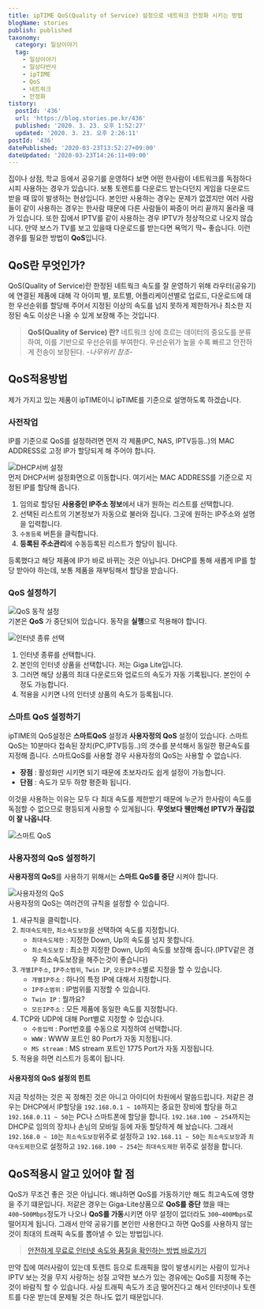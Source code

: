 ```yaml
---
title: ipTIME QoS(Quality of Service) 설정으로 네트워크 안정화 시키는 방법
blogName: stories
publish: published
taxonomy:
  category: 일상이야기
  tag:
    - 일상이야기
    - 일상다반사
    - ipTIME
    - QoS
    - 네트워크
    - 안정화
tistory:
  postId: '436'
  url: 'https://blog.stories.pe.kr/436'
  published: '2020. 3. 23. 오후 1:52:27'
  updated: '2020. 3. 23. 오후 2:26:11'
postId: '436'
datePublished: '2020-03-23T13:52:27+09:00'
dateUpdated: '2020-03-23T14:26:11+09:00'
---
```




집이나 상점, 학교 등에서 공유기를 운영하다 보면 어떤 한사람이 네트워크를 독점하다시피 사용하는 경우가 있습니다. 보통 토렌트를 다운로드 받는다던지 게임을 다운로드 받을 때 많이 발생하는 현상입니다. 본인만 사용하는 경우는 문제가 없겠지만 여러 사람들이 같이 사용하는 경우는 한사람 때문에 다른 사람들이 짜증이 머리 끝까지 올라올 때가 있습니다. 또한 집에서 IPTV를 같이 사용하는 경우 IPTV가 정상적으로 나오지 않습니다. 만약 보스가 TV를 보고 있을때 다운로드를 받는다면 욕먹기 딱~ 좋습니다. 이런경우를 필요한 방법이 **QoS**입니다. 

## QoS란 무엇인가?  
QoS(Quality of Service)란 한정된 네트웍크 속도를 잘 운영하기 위해 라우터(공유기)에 연결된 제품에 대해 각 아이피 별, 포트별, 어플리케이션별로 업로드, 다운로드에 대한 우선순위를 할당해 주어서 지정된 이상의 속도를 넘지 못하게 제한하거나 최소한 지정된 속도 이상은 나올 수 있게 보장해 주는 것입니다. 

> **QoS(Quality of Service) 란?**
> 네트워크 상에 흐르는 데이터의 중요도를 분류하여, 이를 기반으로 우선순위를 부여한다. 우선순위가 높을 수록 빠르고 안전하게 전송이 보장된다. 
> *-나무위키 참조-*

## QoS적용방법  
제가 가지고 있는 제품이 ipTIME이니 ipTIME를 기준으로 설명하도록 하겠습니다.  

### 사전작업  
IP를 기준으로 QoS를 설정하려면 먼저 각 제품(PC, NAS, IPTV등등..)의 MAC ADDRESS로 고정 IP가 할당되게 해 주어야 합니다. 

![DHCP서버 설정](images/2020-03-23-12-19-39.png)  
먼저 DHCP서버 설정화면으로 이동합니다. 여기서는 MAC ADDRESS를 기준으로 지정된 IP를 할당해 줍니다.  

1. 임의로 할당된 **사용중인 IP주소 정보**에서 내가 원하는 리스트를 선택합니다. 
2. 선택된 리스트의 기본정보가 자동으로 불러와 집니다. 그곳에 원하는 IP주소와 설명을 입력합니다. 
3. `수동등록` 버튼을 클릭합니다. 
4. **등록된 주소관리**에 수동등록된 리스트가 할당이 됩니다.  

등록했다고 해당 제품에 IP가 바로 바뀌는 것은 아닙니다. DHCP를 통해 새롭게 IP를 할당 받아야 하는데, 보통 제품을 재부팅해서 할당을 받습니다.  



### QoS 설정하기  

![QoS 동작 설정](images/2020-03-23-12-31-47.png)   
기본은 **QoS** 가 중단되어 있습니다. 동작을 **실행**으로 적용해야 합니다. 

![인터넷 종류 선택](images/2020-03-23-12-35-18.png)  
1. 인터넷 종류를 선택합니다.   
2. 본인의 인터넷 상품을 선택합니다. 저는 Giga Lite입니다. 
3. 그러면 해당 상품의 최대 다운로드와 업로드의 속도가 자동 기록됩니다. 본인이 수정도 가능합니다. 
4. 적용을 시키면 나의 인터넷 상품의 속도가 등록됩니다.  


### 스마트 QoS 설정하기   
ipTIME의 QoS설정은 **스마트QoS** 설정과 **사용자정의 QoS** 설정이 있습니다.  스마트QoS는 10분마다 접속된 장치(PC,IPTV등등..)의 갯수를 분석해서 동일한 평균속도를 지정해 줍니다. 스마트QoS를 사용할 경우 사용자정의 QoS는 사용할 수 없습니다. 
- **장점** : 활성화만 시키면 되기 때문에 초보자라도 쉽게 설정이 가능합니다. 
- **단점** : 속도가 모두 하향 평준화 됩니다.

이것을 사용하는 이유는 모두 다 최대 속도를 제한받기 때문에 누군가 한사람이 속도를 독점할 수 없으므로 평등되게 사용할 수 있게됩니다. **무엇보다 웬만해선 IPTV가 끊김없이 잘 나옵니다**.  

![스마트 QoS](images/2020-03-22-16-55-17.png)   


### 사용자정의 QoS 설정하기   
**사용자정의 QoS**를 사용하기 위해서는 **스마트 QoS를 중단** 시켜야 합니다.   

![사용자정의 QoS](images/2020-03-23-12-55-16.png)   
사용자정의 QoS는 여러건의 규칙을 설정할 수 있습니다. 
1. 새규칙을 클릭합니다. 
2. `최대속도제한`, `최소속도보장`을 선택하여 속도를 지정합니다. 
   - `최대속도제한` : 지정한 Down, Up의 속도를 넘지 못합니다.
   - `최소속도보장` : 최소한 지정한 Down, Up의 속도를 보장해 줍니다.(IPTV같은 경우 최소속도보장을 해주는것이 좋습니다)
3. `개별IP주소`, `IP주소범위`, `Twin IP`, `모든IP주소`별로 지정을 할 수 있습니다. 
   - `개별IP주소` : 하나의 특정 IP에 대해서 지정합니다. 
   - `IP주소범위` : IP범위를 지정할 수 있습니다.
   - `Twin IP` : 뭘까요? 
   - `모든IP주소` : 모든 제품에 동일한 속도를 지정합니다. 
4. TCP와 UDP에 대해 Port별로 지정할 수 있습니다. 
   - `수동입력` : Port번호를 수동으로 지정하여 선택합니다.
   - `WWW` : WWW 포트인 80 Port가 자동 지정됩니다. 
   - `MS stream` : MS stream 포트인 1775 Port가 자동 지정됩니다. 
5. 적용을 하면 리스트가 등록이 됩니다. 

#### 사용자정의 QoS 설정의 힌트    
지금 작성하는 것은 꼭 정해진 것은 아니고 아이디어 차원에서 말씀드립니다. 
저같은 경우는 DHCP에서 IP할당을 `192.168.0.1 ~ 10`까지는 중요한 장비에 할당을 하고  `192.168.0.11 ~ 50`는 PC나 스마트폰에 할당을 합니다.  `192.168.100 ~ 254`까지는 DHCP로 임의의 장치나 손님의 모바일 등에 자동 할당하게 해 놨습니다. 그래서 `192.168.0 ~ 10`는 `최소속도보장`위주로 설정하고 `192.168.11 ~ 50`는 `최소속도보장`과 `최대속도제한`으로 설정하고 `192.168.100 ~ 254`는 `최대속도제한` 위주로 설정을 합니다. 


## QoS적용시 알고 있어야 할 점  
QoS가 무조건 좋은 것은 아닙니다. 왜냐하면 QoS를 가동하기만 해도 최고속도에 영향을 주기 떄문입니다. 저같은 경우는 Giga-Lite상품으로 **QoS를 중단** 했을 때는 `400~500Mbps`정도가 나오나 **QoS를 가동**시키면 아무 설정이 없더라도 `300~400Mbps`로 떨어지게 됩니다. 그래서 만약 공유기를 본인만 사용한다고 하면 QoS를 사용하지 않는 것이 최대의 트래픽 속도를 뽑아낼 수 있는 방법입니다.   

> [안전하게 무료로 인터넷 속도와 품질을 확인하는 방법 바로가기](https://blog.stories.pe.kr/432)

만약 집에 여러사람이 있는데 토렌트 등으로 트래픽을 많이 발생시키는 사람이 있거나 IPTV 보는 것을 무지 사랑하는 성질 고약한 보스가 있는 경유에는 QoS를 지정해 주는 것이 바람직 할 수 있습니다. 사실 트래픽 속도가 조금 떨어진다고 해서 인터넷이나 토렌트를 다운 받는데 문제될 것은 하나도 없기 때문입니다.  

